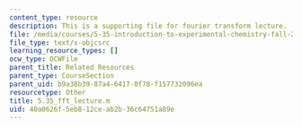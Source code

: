 ```yaml
---
content_type: resource
description: This is a supporting file for fourier transform lecture.
file: /media/courses/5-35-introduction-to-experimental-chemistry-fall-2012/40a0626f5eb812ceab2b36c64751a89e_5.35_fft_lecture.m
file_type: text/x-objcsrc
learning_resource_types: []
ocw_type: OCWFile
parent_title: Related Resources
parent_type: CourseSection
parent_uid: b9a38b39-87a4-6417-0f78-f157732096ea
resourcetype: Other
title: 5.35_fft_lecture.m
uid: 40a0626f-5eb8-12ce-ab2b-36c64751a89e
---
```

